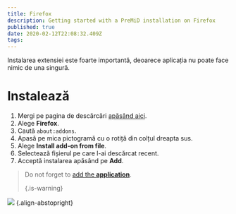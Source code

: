 ```yaml
---
title: Firefox
description: Getting started with a PreMiD installation on Firefox
published: true
date: 2020-02-12T22:08:32.409Z
tags:
---
```


Instalarea extensiei este foarte importantă, deoarece aplicația nu poate face nimic de una singură.

# Instalează
1. Mergi pe pagina de descărcări [apăsând aici](https://premid.app/downloads).
2. Alege **Firefox**.
3. Caută `about:addons`.
4. Apasă pe mica pictogramă cu o rotiță din colțul dreapta sus.
5. Alege **Install add-on from file**.
6. Selectează fișierul pe care l-ai descărcat recent.
7. Acceptă instalarea apăsând pe **Add**.

> Do not forget to [add the **application**](/install). 
> 
> {.is-warning}

![](https://img.icons8.com/color/2x/firefox.png) {.align-abstopright}